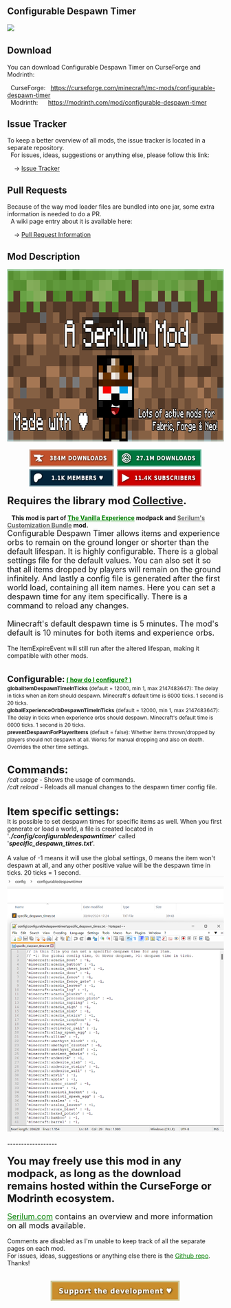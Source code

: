 <h2>Configurable Despawn Timer</h2>

<p><a href="https://github.com/Serilum/Configurable-Despawn-Timer"><img src="https://serilum.com/assets/data/logo/configurable-despawn-timer.gif"></a></p><h2>Download</h2>

<p>You can download Configurable Despawn Timer on CurseForge and Modrinth:</p><p>&nbsp;&nbsp;CurseForge: &nbsp;&nbsp;<a href="https://curseforge.com/minecraft/mc-mods/configurable-despawn-timer">https://curseforge.com/minecraft/mc-mods/configurable-despawn-timer</a><br>&nbsp;&nbsp;Modrinth: &nbsp;&nbsp;&nbsp;&nbsp;&nbsp;<a href="https://modrinth.com/mod/configurable-despawn-timer">https://modrinth.com/mod/configurable-despawn-timer</a></p>

<h2>Issue Tracker</h2>

<p>To keep a better overview of all mods, the issue tracker is located in a separate repository.<br>&nbsp;&nbsp;For issues, ideas, suggestions or anything else, please follow this link:</p>

<p>&nbsp;&nbsp;&nbsp;&nbsp;-> <a href="https://serilum.com/url/issue-tracker">Issue Tracker</a></p>

<h2>Pull Requests</h2>

<p>Because of the way mod loader files are bundled into one jar, some extra information is needed to do a PR.<br>&nbsp;&nbsp;A wiki page entry about it is available here:</p>

<p>&nbsp;&nbsp;&nbsp;&nbsp;-> <a href="https://serilum.com/url/pull-requests">Pull Request Information</a></p>

<h2>Mod Description</h2>

<p style="text-align:center"><a href="https://serilum.com/" target="_blank" rel="nofollow"><img src="https://github.com/Serilum/.cdn/raw/main/description/header/header.png" alt="" width="838" height="400"></a></p>
<p style="text-align:center"><a href="https://curseforge.com/members/serilum/projects" target="_blank" rel="nofollow"><img src="https://raw.githubusercontent.com/Serilum/.data-workflow/main/badges/svg/curseforge.svg" width="200"></a> <a href="https://modrinth.com/user/Serilum" target="_blank" rel="nofollow"><img src="https://raw.githubusercontent.com/Serilum/.data-workflow/main/badges/svg/modrinth.svg" width="200"></a> <a href="https://patreon.com/serilum" target="_blank" rel="nofollow"><img src="https://raw.githubusercontent.com/Serilum/.data-workflow/main/badges/svg/patreon.svg" width="200"></a> <a href="https://youtube.com/@serilum" target="_blank" rel="nofollow"><img src="https://raw.githubusercontent.com/Serilum/.data-workflow/main/badges/svg/youtube.svg" width="200"></a></p>
<p><strong><span style="font-size:24px">Requires the library mod&nbsp;<a style="font-size:24px" href="https://curseforge.com/minecraft/mc-mods/collective" target="_blank" rel="nofollow">Collective</a>.</span></strong><br><br><strong>&nbsp;&nbsp;&nbsp;This mod is part of <span style="color:#008000"><a style="color:#008000" href="https://curseforge.com/minecraft/modpacks/the-vanilla-experience" target="_blank" rel="nofollow">The Vanilla Experience</a></span> modpack and <span style="color:#666"><a style="color:#666" href="https://curseforge.com/minecraft/mc-mods/serilums-customization-bundle" target="_blank" rel="nofollow">Serilum's Customization Bundle</a></span> mod.</strong><br><span style="font-size:18px">Configurable Despawn Timer allows items and experience orbs to remain on the ground longer or shorter than the default lifespan. It is highly configurable. There is a global settings file for the default values. You can also set it so that all items dropped by players will remain on the ground infinitely. And lastly a config file is generated after the first world load, containing all item names. Here you can set a despawn time for any item specifically. There is a command to reload any changes.<br><br>Minecraft's default despawn time is 5 minutes. The mod's default is 10 minutes for both items and experience orbs.</span><br><br>The ItemExpireEvent will still run after the altered lifespan, making it compatible with other mods.<br><br><br><strong><span style="font-size:20px">Configurable:</span> <span style="color:#008000;font-size:14px"><a style="color:#008000" href="https://github.com/Serilum/.information/wiki/how-to-configure-mods" rel="nofollow">(&nbsp;how do I configure?&nbsp;)</a></span><br></strong><span style="font-size:12px"><strong>globalItemDespawnTimeInTicks</strong>&nbsp;(default = 12000, min 1, max 2147483647): The delay in ticks when an item should despawn. Minecraft's default time is 6000 ticks. 1 second is 20 ticks.</span><br><span style="font-size:12px"><strong>globalExperienceOrbDespawnTimeInTicks</strong>&nbsp;(default = 12000, min 1, max 2147483647): The delay in ticks when experience orbs should despawn. Minecraft's default time is 6000 ticks. 1 second is 20 ticks.</span><br><span style="font-size:12px"><strong>preventDespawnForPlayerItems</strong>&nbsp;(default = false): Whether items thrown/dropped by players should not despawn at all. Works for manual dropping and also on death. Overrides the other time settings.</span></p>
<p><br><span style="font-size:24px"><strong>Commands:</strong></span><br><span style="font-size:14px"><em>/cdt usage</em></span> - Shows the usage of commands.<br><span style="font-size:14px"><em>/cdt reload</em></span> - Reloads all manual changes to the despawn timer config file.<br><br><br><span style="font-size:24px"><strong>Item specific settings:<br></strong></span><span style="font-size:14px">It is possible to set despawn times for specific items as well. When you first generate or load a world, a file is created located in '<em><strong>./config/configurabledespawntimer</strong></em>' called '<em><strong>specific_despawn_times.txt</strong></em>'.<br><br>A value of -1 means it will use the global settings, 0 means the item won't despawn at all, and any other positive value will be the despawn time in ticks. 20 ticks = 1 second.</span><br><picture><img src="https://github.com/Serilum/.cdn/raw/main/projects/configurable-despawn-timer/a.png"></picture><br><br>------------------<br><br><span style="font-size:24px"><strong>You may freely use this mod in any modpack, as long as the download remains hosted within the CurseForge or Modrinth ecosystem.</strong></span><br><br><span style="font-size:18px"><a style="font-size:18px;color:#008000" href="https://serilum.com/" rel="nofollow">Serilum.com</a> contains an overview and more information on all mods available.</span><br><br><span style="font-size:14px">Comments are disabled as I'm unable to keep track of all the separate pages on each mod.</span><span style="font-size:14px"><br>For issues, ideas, suggestions or anything else there is the&nbsp;<a style="font-size:14px;color:#008000" href="https://github.com/Serilum/.issue-tracker" rel="nofollow">Github repo</a>. Thanks!</span><span style="font-size:6px"><br><br></span></p>
<p style="text-align:center"><a href="https://serilum.com/donate" rel="nofollow"><img src="https://github.com/Serilum/.cdn/raw/main/description/projects/support.svg" alt="" width="306" height="50"></a></p>